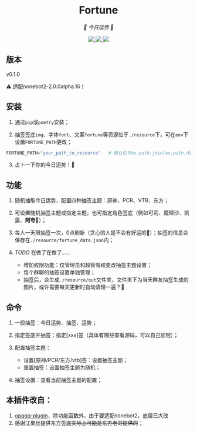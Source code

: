 <div align="center">

# Fortune

<!-- prettier-ignore-start -->
<!-- markdownlint-disable-next-line MD036 -->
_🙏 今日运势 🙏_
<!-- prettier-ignore-end -->

</div>
<p align="center">
  
  <a href="https://github.com/KafCoppelia/nonebot_plugin_fortune/blob/main/LICENSEE">
    <img src="https://img.shields.io/badge/license-MIT-informational">
  </a>
  
  <a href="https://github.com/nonebot/nonebot2">
    <img src="https://img.shields.io/badge/nonebot2-2.0.0alpha.16-green">
  </a>
  
  <a href="">
    <img src="https://img.shields.io/badge/release-v0.1.0-orange">
  </a>
  
</p>

</p>

## 版本

v0.1.0

⚠ 适配nonebot2-2.0.0alpha.16！

## 安装

1. 通过`pip`或`poetry`安装；

2. 抽签签底`img`、字体`font`、文案`fortune`等资源位于`./resource`下，可在`env`下设置`FORTUNE_PATH`更改；

```python
FORTUNE_PATH="your_path_to_resource"   # 默认位于os.path.join(os.path.dirname(__file__), "resource")，具体查看data_source.py
```

3. 占卜一下你的今日运势！🎉

## 功能

1. 随机抽取今日运势，配置四种抽签主题：原神、PCR、VTB、东方；

2. 可设置随机抽签主题或指定主题，也可指定角色签底（例如可莉、魔理沙、凯露、**阿夸**🥰）；

3. 每人一天限抽签一次，0点刷新（贪心的人是不会有好运的🤗）；抽签的信息会保存在`./resource/fortune_data.json`内；

4. *TODO* 在做了在做了……
   - 增加权限功能：仅管理员和超管有权更改抽签主题设置；
   - 每个群聊的抽签设置单独管理；
   - 抽签后，会生成`./resource/out`文件夹，文件夹下为当天群友抽签生成的图片，或许需要每天更新时自动清理一遍？🤔

## 命令

1. 一般抽签：今日运势、抽签、运势；
2. 指定签底并抽签：指定[xxx]签（具体有哪些查看源码，可以自己加哦）；
3. 配置抽签主题：
   - 设置[原神/PCR/东方/vtb]签：设置抽签主题；
   - 重置抽签：设置抽签主题为随机；

4. 抽签设置：查看当前抽签主题的配置；

## 本插件改自：

1. [opqqq-plugin](https://github.com/opq-osc/opqqq-plugin)，除功能函数外，由于要适配nonebot2，底层已大改
2. 感谢江樂丝提供东方签底~~实际上可能是东方老哥提供的~~；
